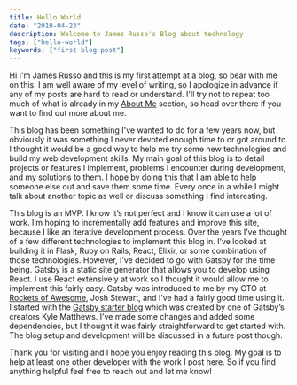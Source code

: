 ```yaml
---
title: Hello World
date: "2019-04-23"
description: Welcome to James Russo's Blog about technology
tags: ["hello-world"]
keywords: ["first blog post"]
---
```


Hi I'm James Russo and this is my first attempt at a blog, so bear with me on this. I am well aware of my level of writing, so I apologize in advance if any of my posts are hard to read or understand. I'll try not to repeat too much of what is already in my [About Me](/about) section, so head over there if you want to find out more about me.

This blog has been something I've wanted to do for a few years now, but obviously it was something I never devoted enough time to or got around to. I thought it would be a good way to help me try some new technologies and build my web development skills. My main goal of this blog is to detail projects or features I implement, problems I encounter during development, and my solutions to them. I hope by doing this that I am able to help someone else out and save them some time. Every once in a while I might talk about another topic as well or discuss something I find interesting.

This blog is an MVP. I know it’s not perfect and I know it can use a lot of work. I’m hoping to incrementally add features and improve this site, because I like an iterative development process. Over the years I’ve thought of a few different technologies to implement this blog in. I’ve looked at building it in Flask, Ruby on Rails, React, Elixir, or some combination of those technologies. However, I’ve decided to go with Gatsby for the time being. Gatsby is a static site generator that allows you to develop using React. I use React extensively at work so I thought it would allow me to implement this fairly easy. Gatsby was introduced to me by my CTO at [Rockets of Awesome](https://rocketsofawesome.com), Josh Stewart, and I’ve had a fairly good time using it. I started with the [Gatsby starter blog](https://github.com/gatsbyjs/gatsby-starter-blog) which was created by one of Gatsby’s creators Kyle Matthews. I’ve made some changes and added some dependencies, but I thought it was fairly straightforward to get started with. The blog setup and development will be discussed in a future post though.

Thank you for visiting and I hope you enjoy reading this blog. My goal is to help at least one other developer with the work I post here. So if you find anything helpful feel free to reach out and let me know!
